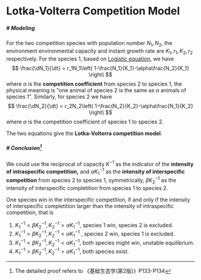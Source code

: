 # Lotka-Volterra Competition Model

$$
\newcommand{\d}{\text d}
\newcommand{\dt}{\d t}
\newcommand{\dN}{\d N}
$$

##### # Modeling

For the two competition species with population number $N_1, N_2$, the environment environmental capacity and instant growth rate are $K_1, r_1, K_2, r_2$ respectively. For the species 1, based on [Logistic equation](), we have
$$
\frac{\dN_1}{\dt} = r_1N_1\left( 1-\frac{N_1}{K_1}-\alpha\frac{N_2}{K_1} \right)
$$
where $\alpha$ is the **competition coefficient** from species 2 to species 1, the physical meaning is "one animal of species 2 is the same as $\alpha$ animals of species 1". Similarly, for species 2 we have
$$
\frac{\dN_2}{\dt} = r_2N_2\left( 1-\frac{N_2}{K_2}-\alpha\frac{N_1}{K_2} \right)
$$
where $\alpha$ is the competition coefficient of species 1 to species 2.

The two equations give the **Lotka-Volterra competition model**.



##### # Conclusion[^1]

We could use the reciprocal of capacity $K^{-1}$ as the indicator of the **intensity of intraspecific competition,** and $\alpha K_1^{-1}$ as the **intensity of interspecific competition** from species 2 to species 1, symmetrically, $\beta K_2^{-1}$ as the intensity of interspecific completition from species 1 to species 2.

One species win in the interspecific competition, if and only if the intensity of interspecific completition larger than the intensity of intraspecific competition, that is

1. $K_1^{-1} < \beta K_2^{-1}, K_2^{-1} > \alpha K_1^{-1}$, species 1 win, species 2 is excluded.
2. $K_1^{-1} > \beta K_2^{-1}, K_2^{-1} < \alpha K_1^{-1}$ , species 2 win, species 1 is excluded.
3. $K_1^{-1} < \beta K_2^{-1}, K_2^{-1} < \alpha K_1^{-1}$, both species might win, unstable equilibrium.
4. $K_1^{-1} > \beta K_2^{-1}, K_2^{-1} > \alpha K_1^{-1}$, both species exist.





[^1]: The detailed proof refers to 《基础生态学(第2版)》P133-P134

